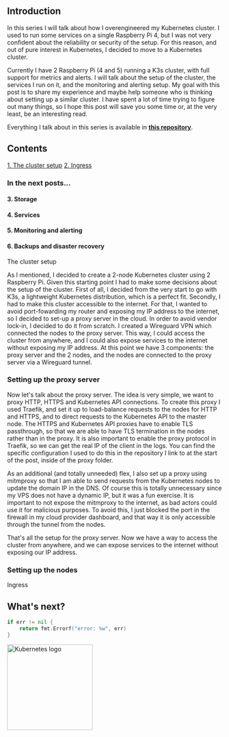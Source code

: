 ## Introduction

In this series I will talk about how I overengineered my Kubernetes cluster. I used to run some services on a single Raspberry Pi 4, but I was not very confident about the reliability or security of the setup.
For this reason, and out of pure interest in Kubernetes, I decided to move to a Kubernetes cluster.

Currently I have 2 Raspberry Pi (4 and 5) running a K3s cluster, with full support for metrics and alerts.
I will talk about the setup of the cluster, the services I run on it, and the monitoring and alerting setup. My goal with this post is to share my experience and maybe help someone who is thinking about setting up a similar cluster.
I have spent a lot of time trying to figure out many things, so I hope this post will save you some time or, at the very least, be an interesting read.

Everything I talk about in this series is available in **[this repository](https://github.com/guillembonet/home-k8s)**.

## Contents

<div class="mb-3">
    <a class="text-xl block mb-1" href="#the-cluster">1. The cluster setup</a>
    <a class="text-xl block mb-1" href="#ingress">2. Ingress</a>
</div>

### In the next posts...

#### 3. Storage

#### 4. Services

#### 5. Monitoring and alerting

#### 6. Backups and disaster recovery

<div>
    <a class="text-3xl my-3 block" id="the-cluster">The cluster setup</a>
</div>

As I mentioned, I decided to create a 2-node Kubernetes cluster using 2 Raspberry Pi. Given this starting point I had to make some decisions about the setup of the cluster. First of all, I decided from the very start to go with K3s, a lightweight Kubernetes distribution, which is a perfect fit. Secondly, I had to make this cluster accessible to the internet. For that, I wanted to avoid port-fowarding my router and exposing my IP address to the internet, so I decided to set-up a proxy server in the cloud. In order to avoid vendor lock-in, I decided to do it from scratch. I created a Wireguard VPN which connected the nodes to the proxy server. This way, I could access the cluster from anywhere, and I could also expose services to the internet without exposing my IP address. At this point we have 3 components: the proxy server and the 2 nodes, and the nodes are connected to the proxy server via a Wireguard tunnel.

### Setting up the proxy server

Now let's talk about the proxy server. The idea is very simple, we want to proxy HTTP, HTTPS and Kubernetes API connections. To create this proxy I used Traefik, and set it up to load-balance requests to the nodes for HTTP and HTTPS, and to direct requests to the Kubernetes API to the master node. The HTTPS and Kubernetes API proxies have to enable TLS passthrough, so that we are able to have TLS termination in the nodes rather than in the proxy. It is also important to enable the proxy protocol in Traefik, so we can get the real IP of the client in the logs.
You can find the specific configuration I used to do this in the repository I link to at the start of the post, inside of the proxy folder. 

As an additional (and totally unneeded) flex, I also set up a proxy using mitmproxy so that I am able to send requests from the Kubernetes nodes to update the domain IP in the DNS. Of course this is totally unnecessary since my VPS does not have a dynamic IP, but it was a fun exercise. It is important to not expose the mitmproxy to the internet, as bad actors could use it for malicious purposes. To avoid this, I just blocked the port in the firewall in my cloud provider dashboard, and that way it is only accessible through the tunnel from the nodes.

That's all the setup for the proxy server. Now we have a way to access the cluster from anywhere, and we can expose services to the internet without exposing our IP address.

### Setting up the nodes

<div>
    <a class="text-3xl my-3 block" id="ingress">Ingress</a>
</div>

## What's next?

```go
if err != nil {
    return fmt.Errorf("error: %w", err)
}
```

<div><img src="/blog/assets/kubernetes.png" alt="Kubernetes logo" title="a title" width="200" height="200" /></div>
